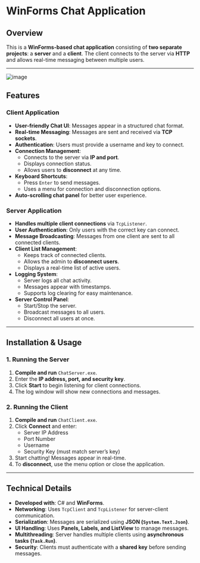 # WinForms Chat Application

## Overview
This is a **WinForms-based chat application** consisting of **two separate projects**: a **server** and a **client**. The client connects to the server via **HTTP** and allows real-time messaging between multiple users.

---

![image](https://github.com/user-attachments/assets/48e58b41-d23b-4139-ada0-410a3a789042)


## Features
### **Client Application**
- **User-friendly Chat UI**: Messages appear in a structured chat format.
- **Real-time Messaging**: Messages are sent and received via **TCP sockets**.
- **Authentication**: Users must provide a username and key to connect.
- **Connection Management**:
  - Connects to the server via **IP and port**.
  - Displays connection status.
  - Allows users to **disconnect** at any time.
- **Keyboard Shortcuts**:
  - Press `Enter` to send messages.
  - Uses a menu for connection and disconnection options.
- **Auto-scrolling chat panel** for better user experience.

### **Server Application**
- **Handles multiple client connections** via `TcpListener`.
- **User Authentication**: Only users with the correct key can connect.
- **Message Broadcasting**: Messages from one client are sent to all connected clients.
- **Client List Management**:
  - Keeps track of connected clients.
  - Allows the admin to **disconnect users**.
  - Displays a real-time list of active users.
- **Logging System**:
  - Server logs all chat activity.
  - Messages appear with timestamps.
  - Supports log clearing for easy maintenance.
- **Server Control Panel**:
  - Start/Stop the server.
  - Broadcast messages to all users.
  - Disconnect all users at once.

---

## Installation & Usage
### **1. Running the Server**
1. **Compile and run** `ChatServer.exe`.
2. Enter the **IP address, port, and security key**.
3. Click **Start** to begin listening for client connections.
4. The log window will show new connections and messages.

### **2. Running the Client**
1. **Compile and run** `ChatClient.exe`.
2. Click **Connect** and enter:
   - Server IP Address
   - Port Number
   - Username
   - Security Key (must match server’s key)
3. Start chatting! Messages appear in real-time.
4. To **disconnect**, use the menu option or close the application.

---

## Technical Details
- **Developed with**: C# and **WinForms**.
- **Networking**: Uses `TcpClient` and `TcpListener` for server-client communication.
- **Serialization**: Messages are serialized using **JSON (`System.Text.Json`)**.
- **UI Handling**: Uses **Panels, Labels, and ListView** to manage messages.
- **Multithreading**: Server handles multiple clients using **asynchronous tasks (`Task.Run`)**.
- **Security**: Clients must authenticate with a **shared key** before sending messages.
